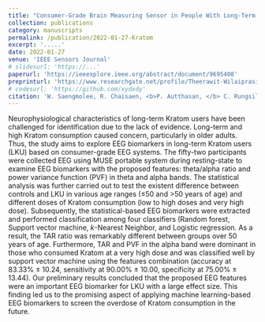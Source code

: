 ```yaml
---
title: "Consumer-Grade Brain Measuring Sensor in People With Long-Term Kratom Consumption"
collection: publications
category: manuscripts
permalink: /publication/2022-01-27-Kratom
excerpt: '.....'
date: 2022-01-27
venue: 'IEEE Sensors Journal'
# slidesurl: 'https://...'
paperurl: 'https://ieeexplore.ieee.org/abstract/document/9695408'
preprinturl: 'https://www.researchgate.net/profile/Theerawit-Wilaiprasitporn-2/publication/358180272_Consumer-Grade_Brain_Measuring_Sensor_in_People_with_Long-Term_Kratom_Consumption/links/6311c3b35eed5e4bd13d28a4/Consumer-Grade-Brain-Measuring-Sensor-in-People-With-Long-Term-Kratom-Consumption.pdf?_tp=eyJjb250ZXh0Ijp7ImZpcnN0UGFnZSI6InByb2ZpbGUiLCJwYWdlIjoicHVibGljYXRpb24ifX0'
# codesurl: 'https://github.com/xydxdy'
citation: 'W. Saengmolee, R. Chaisaen, <b>P. Autthasan, </b> C. Rungsilp, N. Sa-Ih, D. Cheaha, E. Kumarnsit, and T. Wilaiprasitporn, &quot;<b>Consumer-Grade Brain Measuring Sensor in People With Long-Term Kratom Consumption</b>&quot; in <i>IEEE Sensors Journal,</i> vol. 22, no. 6, pp. 6088-6097, 15 March, 2022.'
---
```

Neurophysiological characteristics of long-term Kratom users have been challenged for identification due to the lack of evidence. Long-term and high Kratom consumption caused concern, particularly in older adults. Thus, the study aims to explore EEG biomarkers in long-term Kratom users (LKU) based on consumer-grade EEG systems. The fifty-two participants were collected EEG using MUSE portable system during resting-state to examine EEG biomarkers with the proposed features: theta/alpha ratio and power variance function (PVF) in theta and alpha bands. The statistical analysis was further carried out to test the existent difference between controls and LKU in various age ranges (≤50 and >50 years of age) and different doses of Kratom consumption (low to high doses and very high dose). Subsequently, the statistical-based EEG biomarkers were extracted and performed classification among four classifiers (Random forest, Support vector machine, *k*-Nearest Neighbor, and Logistic regression. As a result, the TAR ratio was remarkably different between groups over 50 years of age. Furthermore, TAR and PVF in the alpha band were dominant in those who consumed Kratom at a very high dose and was classified well by support vector machine using the features combination (accuracy at 83.33% ± 10.24, sensitivity at 90.00% ± 10.00, specificity at 75.00% ± 13.44). Our preliminary results concluded that the proposed EEG features were an important EEG biomarker for LKU with a large effect size. This finding led us to the promising aspect of applying machine learning-based EEG biomarkers to screen the overdose of Kratom consumption in the future.
